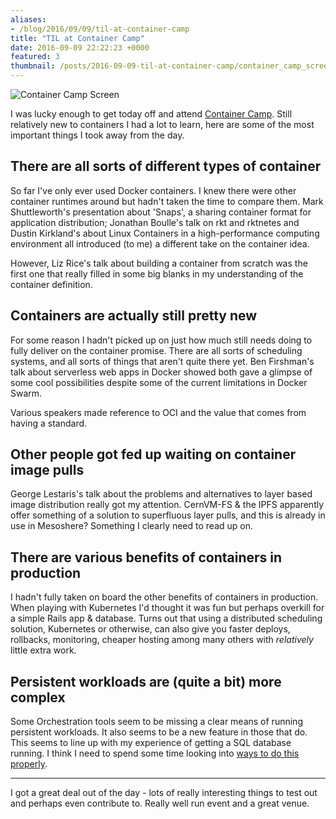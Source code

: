 ```yaml
---
aliases:
- /blog/2016/09/09/til-at-container-camp
title: "TIL at Container Camp"
date: 2016-09-09 22:22:23 +0000
featured: 3
thumbnail: /posts/2016-09-09-til-at-container-camp/container_camp_screen.jpg
---
```


![Container Camp
Screen](/posts/2016-09-09-til-at-container-camp/container_camp_screen.jpg)

I was lucky enough to get today off and attend [Container
Camp](https://container.camp/uk/2016/schedule). Still relatively new to
containers I had a lot to learn, here are some of the most important things I
took away from the day.

## There are all sorts of different types of container

So far I've only ever used Docker containers. I knew there were other container
runtimes around but hadn't taken the time to compare them. Mark Shuttleworth's
presentation about 'Snaps', a sharing container format for application
distribution; Jonathan Boulle's talk on rkt and rktnetes and Dustin Kirkland's
about Linux Containers in a high-performance computing environment all
introduced (to me) a different take on the container idea.

However, Liz Rice's talk about building a container from scratch was the first
one that really filled in some big blanks in my understanding of the container
definition.

## Containers are actually still pretty new

For some reason I hadn't picked up on just how much still needs doing to fully
deliver on the container promise. There are all sorts of scheduling systems, and
all sorts of things that aren't quite there yet. Ben Firshman's talk about
serverless web apps in Docker showed both gave a glimpse of some cool
possibilities despite some of the current limitations in Docker Swarm.

Various speakers made reference to OCI and the value that comes from having a
standard.

## Other people got fed up waiting on container image pulls

George Lestaris's talk about the problems and alternatives to layer based image
distribution really got my attention. CernVM-FS & the IPFS apparently offer
something of a solution to superfluous layer pulls, and this is already in use
in Mesoshere? Something I clearly need to read up on.

## There are various benefits of containers in production

I hadn't fully taken on board the other benefits of containers in production.
When playing with Kubernetes I'd thought it was fun but perhaps overkill for a
simple Rails app & database. Turns out that using a distributed scheduling
solution, Kubernetes or otherwise, can also give you faster deploys, rollbacks,
monitoring, cheaper hosting among many others with _relatively_ little extra
work.

## Persistent workloads are (quite a bit) more complex

Some Orchestration tools seem to be missing a clear means of running persistent
workloads. It also seems to be a new feature in those that do. This seems to
line up with my experience of getting a SQL database running. I think I need to
spend some time looking into [ways to do this
properly](https://github.com/helm/charts/tree/master/stable/postgresql).

***

I got a great deal out of the day - lots of really interesting things to test
out and perhaps even contribute to. Really well run event and a great venue.